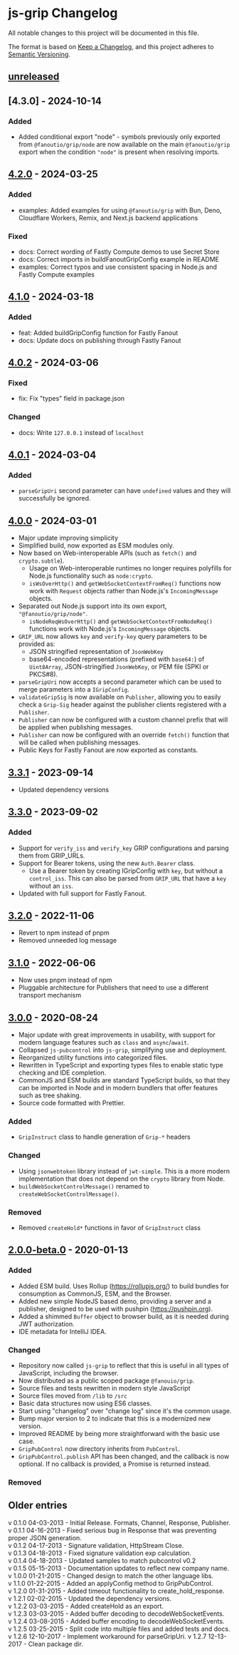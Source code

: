 # js-grip Changelog

All notable changes to this project will be documented in this file.

The format is based on [Keep a Changelog](https://keepachangelog.com/en/1.0.0/),
and this project adheres to [Semantic Versioning](https://semver.org/spec/v2.0.0.html).

## [unreleased]

## [4.3.0] - 2024-10-14

### Added

- Added conditional export "node" - symbols previously only exported from `@fanoutio/grip/node`
   are now available on the main `@fanoutio/grip` export when the condition `"node"` is present when
   resolving imports.

## [4.2.0] - 2024-03-25

### Added

- examples: Added examples for using `@fanoutio/grip` with Bun,
   Deno, Cloudflare Workers, Remix, and Next.js backend applications

### Fixed

- docs: Correct wording of Fastly Compute demos to use Secret Store
- docs: Correct imports in buildFanoutGripConfig example in README
- examples: Correct typos and use consistent spacing in Node.js and Fastly Compute examples 

## [4.1.0] - 2024-03-18

### Added

- feat: Added buildGripConfig function for Fastly Fanout
- docs: Update docs on publishing through Fastly Fanout

## [4.0.2] - 2024-03-06

### Fixed

- fix: Fix "types" field in package.json

### Changed

- docs: Write `127.0.0.1` instead of `localhost`

## [4.0.1] - 2024-03-04

### Added

- `parseGripUri` second parameter can have `undefined` values and they will successfully be
  ignored.

## [4.0.0] - 2024-03-01
- Major update improving simplicity
- Simplified build, now exported as ESM modules only.
- Now based on Web-interoperable APIs (such as `fetch()` and `crypto.subtle`).
  - Usage on Web-interoperable runtimes no longer requires polyfills for Node.js
    functionality such as `node:crypto`.
  - `isWsOverHttp()` and `getWebSocketContextFromReq()` functions now work with
    `Request` objects rather than Node.js's `IncomingMessage` objects.
- Separated out Node.js support into its own export, `"@fanoutio/grip/node"`.
  - `isNodeReqWsOverHttp()` and `getWebSocketContextFromNodeReq()` functions work with
    Node.js's `IncomingMessage` objects.
- `GRIP_URL` now allows `key` and `verify-key` query parameters to be provided as:
  - JSON stringified representation of `JsonWebKey`
  - base64-encoded representations (prefixed with `base64:`) of `Uint8Array`, JSON-stringified `JsonWebKey`,
    or PEM file (SPKI or PKCS#8).
- `parseGripUri` now accepts a second parameter which can be used to merge parameters into a `IGripConfig`.
- `validateGripSig` is now available on `Publisher`, allowing you to easily check a
  `Grip-Sig` header against the publisher clients registered with a `Publisher`.
- `Publisher` can now be configured with a custom channel prefix that will be applied
  when publishing messages.
- `Publisher` can now be configured with an override `fetch()` function that will be
  called when publishing messages.
- Public Keys for Fastly Fanout are now exported as constants.

## [3.3.1] - 2023-09-14
- Updated dependency versions

## [3.3.0] - 2023-09-02

### Added
- Support for `verify_iss` and `verify_key` GRIP configurations and parsing them from GRIP_URLs.
- Support for Bearer tokens, using the new `Auth.Bearer` class.
  - Use a Bearer token by creating IGripConfig with `key`, but without a `control_iss`. This can also be parsed from
    `GRIP_URL` that have a `key` without an `iss`. 
- Updated with full support for Fastly Fanout.

## [3.2.0] - 2022-11-06
- Revert to npm instead of pnpm
- Removed unneeded log message

## [3.1.0] - 2022-06-06
- Now uses pnpm instead of npm
- Pluggable architecture for Publishers that need to use a different transport mechanism

## [3.0.0] - 2020-08-24
- Major update with great improvements in usability, with support for modern
  language features such as `class` and `async`/`await`.
- Collapsed `js-pubcontrol` into `js-grip`, simplifying use and deployment.
- Reorganized utility functions into categorized files.
- Rewritten in TypeScript and exporting types files to enable static type checking and
  IDE completion. 
- CommonJS and ESM builds are standard TypeScript builds, so that they can be imported in
  Node and in modern bundlers that offer features such as tree shaking.
- Source code formatted with Prettier. 

### Added
- `GripInstruct` class to handle generation of `Grip-*` headers

### Changed
- Using `jsonwebtoken` library instead of `jwt-simple`. This is a more modern implementation that
  does not depend on the `crypto` library from Node.   
- `buildWebSocketControlMessage()` renamed to `createWebSocketControlMessage()`.

### Removed
- Removed `createHold*` functions in favor of `GripInstruct` class 

## [2.0.0-beta.0] - 2020-01-13
### Added
- Added ESM build. Uses Rollup (https://rollupjs.org/) to build bundles for consumption as
  CommonJS, ESM, and the Browser.
- Added new simple NodeJS based demo, providing a server and a publisher, designed
  to be used with pushpin (https://pushpin.org).
- Added a shimmed `Buffer` object to browser build, as it is needed during JWT authorization.
- IDE metadata for IntelliJ IDEA.  

### Changed
- Repository now called `js-grip` to reflect that this is useful in all types of JavaScript,
  including the browser.
- Now distributed as a public scoped package `@fanouio/grip`.
- Source files and tests rewritten in modern style JavaScript
- Source files moved from `/lib` to `/src`
- Basic data structures now using ES6 classes.
- Start using "changelog" over "change log" since it's the common usage.
- Bump major version to 2 to indicate that this is a modernized new version.
- Improved README by being more straightforward with the basic use case.
- `GripPubControl` now directory inherits from `PubControl`. 
- `GripPubControl.publish` API has been changed, and the callback is now optional.
  If no callback is provided, a Promise is returned instead.

### Removed

## Older entries

v 0.1.0 04-03-2013  - Initial Release. Formats, Channel, Response, Publisher.  
v 0.1.1 04-16-2013  - Fixed serious bug in Response that was preventing proper JSON generation.  
v 0.1.2 04-17-2013  - Signature validation, HttpStream Close.  
v 0.1.3 04-18-2013  - Fixed signature validation exp calculation.  
v 0.1.4 04-18-2013  - Updated samples to match pubcontrol v0.2  
v 0.1.5 05-15-2013  - Documentation updates to reflect new company name.  
v 1.0.0 01-21-2015  - Changed design to match the other language libs.  
v 1.1.0 01-22-2015  - Added an applyConfig method to GripPubControl.  
v 1.2.0 01-31-2015  - Added timeout functionality to create_hold_response.  
v 1.2.1 02-02-2015  - Updated the dependency versions.  
v 1.2.2 03-03-2015  - Added createHold as an export.  
v 1.2.3 03-03-2015  - Added buffer decoding to decodeWebSocketEvents.  
v 1.2.4 03-08-2015  - Added buffer encoding to decodeWebSocketEvents.  
v 1.2.5 03-25-2015  - Split code into multiple files and added tests and docs.  
v 1.2.6 12-10-2017  - Implement workaround for parseGripUri.
v 1.2.7 12-13-2017  - Clean package dir.


[unreleased]: https://github.com/fanout/js-grip/compare/v4.3.0...HEAD
[4.2.0]: https://github.com/fanout/js-grip/compare/v4.2.0...v4.3.0
[4.2.0]: https://github.com/fanout/js-grip/compare/v4.1.0...v4.2.0
[4.1.0]: https://github.com/fanout/js-grip/compare/v4.0.2...v4.1.0
[4.0.2]: https://github.com/fanout/js-grip/compare/v4.0.1...v4.0.2
[4.0.1]: https://github.com/fanout/js-grip/compare/v4.0.0...v4.0.1
[4.0.0]: https://github.com/fanout/js-grip/compare/v3.3.1...v4.0.0
[3.3.1]: https://github.com/fanout/js-grip/compare/v3.3.0...v3.3.1
[3.3.0]: https://github.com/fanout/js-grip/compare/v3.2.0...v3.3.0
[3.2.0]: https://github.com/fanout/js-grip/compare/v3.1.0...v3.2.0
[3.1.0]: https://github.com/fanout/js-grip/compare/v3.0.0...v3.1.0
[3.0.0]: https://github.com/fanout/js-grip/compare/v2.0.0-beta.0...v3.0.0
[2.0.0-beta.0]: https://github.com/fanout/js-grip/releases/tag/v2.0.0-beta.0
